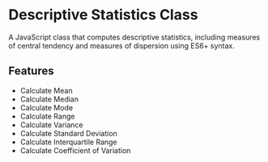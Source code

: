 # Descriptive Statistics Class

A JavaScript class that computes descriptive statistics, including measures of central tendency and measures of dispersion using ES6+ syntax.

## Features

- Calculate Mean
- Calculate Median
- Calculate Mode
- Calculate Range
- Calculate Variance
- Calculate Standard Deviation
- Calculate Interquartile Range
- Calculate Coefficient of Variation
